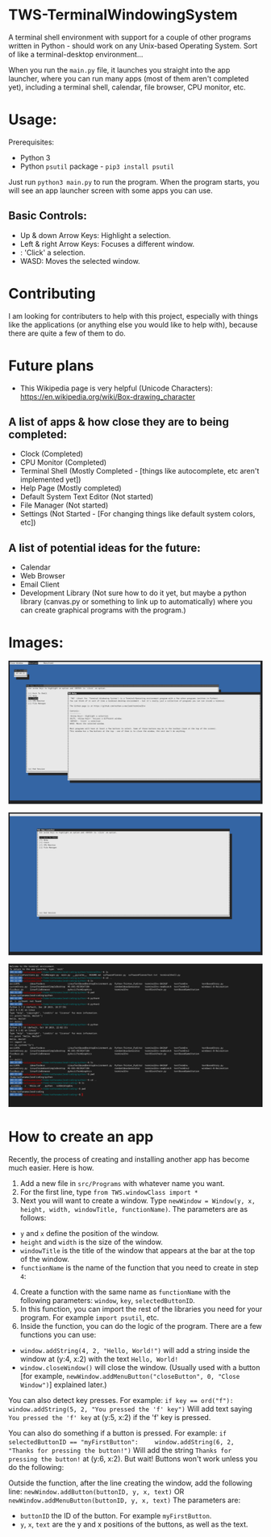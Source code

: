 # TWS-TerminalWindowingSystem
A terminal shell environment with support for a couple of other programs written in Python - should work on any Unix-based Operating System. Sort of like a terminal-desktop environment...

When you run the `main.py` file, it launches you straight into the app launcher, where you can run many apps (most of them aren't completed yet), including a terminal shell, calendar, file browser, CPU monitor, etc.

# Usage:
Prerequisites:
* Python 3
* Python `psutil` package - `pip3 install psutil`

Just run `python3 main.py` to run the program. When the program starts, you will see an app launcher screen with some apps you can use.

## Basic Controls:
* Up & down Arrow Keys: Highlight a selection.
* Left & right Arrow Keys: Focuses a different window.                       
* <ENTER>: 'Click' a selection.
* WASD: Moves the selected window.

# Contributing
I am looking for contributers to help with this project, especially with things like the applications (or anything else you would like to help with), because there are quite a few of them to do.

# Future plans

* This Wikipedia page is very helpful (Unicode Characters): https://en.wikipedia.org/wiki/Box-drawing_character

## A list of apps & how close they are to being completed:
* Clock (Completed)
* CPU Monitor (Completed)
* Terminal Shell (Mostly Completed - [things like autocomplete, etc aren't implemented yet])
* Help Page (Mostly completed)
* Default System Text Editor (Not started)
* File Manager (Not started)
* Settings (Not Started - [For changing things like default system colors, etc])

## A list of potential ideas for the future:
* Calendar
* Web Browser
* Email Client
* Development Library (Not sure how to do it yet, but maybe a python library (canvas.py or something to link up to automatically) where you can create graphical programs with the program.)

# Images:
![image1](/images/screenShot1.png)

![image2](/images/screenShot2.png)

![image3](/images/screenShot3.png)

# How to create an app
Recently, the process of creating and installing another app has become much easier. Here is how.
1. Add a new file in `src/Programs` with whatever name you want.
2. For the first line, type `from TWS.windowClass import *`
3. Next you will want to create a window. Type `newWindow = Window(y, x, height, width, windowTitle, functionName)`. The parameters are as follows:
* `y` and `x` define the position of the window.
* `height` and `width` is the size of the window.
* `windowTitle` is the title of the window that appears at the bar at the top of the window.
* `functionName` is the name of the function that you need to create in step `4`:
4. Create a function with the same name as `functionName` with the following parameters: `window`, `key`, `selectedButtonID`.
5. In this function, you can import the rest of the libraries you need for your program. For example `import psutil`, etc.
6. Inside the function, you can do the logic of the program. There are a few functions you can use:
* `window.addString(4, 2, "Hello, World!")` will add a string inside the window at (y:4, x:2) with the text `Hello, World!`
* `window.closeWindow()` will close the window. (Usually used with a button [for example, `newWindow.addMenuButton("closeButton", 0, "Close Window")`] explained later.)

You can also detect key presses. For example:
`if key == ord("f"):`
`    window.addString(5, 2, "You pressed the 'f' key")`
Will add text saying `You pressed the 'f' key` at (y:5, x:2) if the 'f' key is pressed.

You can also do something if a button is pressed. For example:
`if selectedButtonID == "myFirstButton":`
`    window.addString(6, 2, "Thanks for pressing the button!")`
Will add the string `Thanks for pressing the button!` at (y:6, x:2).
But wait! Buttons won't work unless you do the following:

Outside the function, after the line creating the window, add the following line:
`newWindow.addButton(buttonID, y, x, text)`
OR
`newWindow.addMenuButton(buttonID, y, x, text)`
The parameters are:
* `buttonID` the ID of the button. For example `myFirstButton`.
* `y`, `x`, `text` are the y and x positions of the buttons, as well as the text.